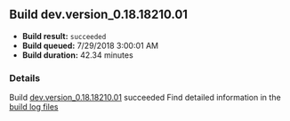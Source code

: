 ## Build dev.version_0.18.18210.01
- **Build result:** `succeeded`
- **Build queued:** 7/29/2018 3:00:01 AM
- **Build duration:** 42.34 minutes
### Details
Build [dev.version_0.18.18210.01](https://winappstudio.visualstudio.com/web/build.aspx?pcguid=a4ef43be-68ce-4195-a619-079b4d9834c2&builduri=vstfs%3a%2f%2f%2fBuild%2fBuild%2f26059) succeeded
Find detailed information in the [build log files](https://uwpctdiags.blob.core.windows.net/buildlogs/dev.version_0.18.18210.01_logs.zip)
